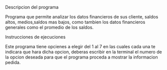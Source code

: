 Descripcion del programa

Programa que permite analizar los datos financieros de sus cliente, saldos altos, medios,saldos mas bajos, como tambien los datos financieros generales como el promedio de los saldos.

Instrucciones de ejecuciones

Este programa tiene opcienes a elegir del 1 al 7 en las cuales cada una te indicara que hara dicha opcion, deberas escribir en la terminal el numero de la opcion deseada para que el programa proceda a mostrar la informacion pedida.
